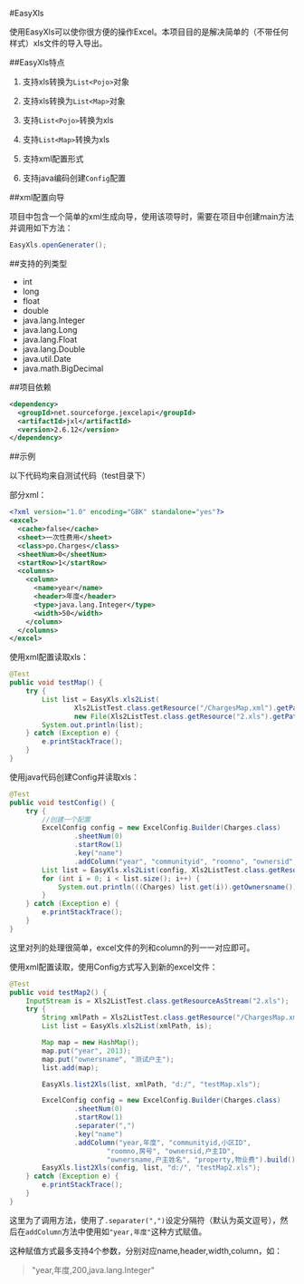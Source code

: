 #EasyXls

使用EasyXls可以使你很方便的操作Excel。本项目目的是解决简单的（不带任何样式）xls文件的导入导出。  

##EasyXls特点

1. 支持xls转换为`List<Pojo>`对象

2. 支持xls转换为`List<Map>`对象

3. 支持`List<Pojo>`转换为xls

4. 支持`List<Map>`转换为xls

5. 支持xml配置形式

6. 支持java编码创建`Config`配置


##xml配置向导

项目中包含一个简单的xml生成向导，使用该项导时，需要在项目中创建main方法并调用如下方法：  

```java
EasyXls.openGenerater();
```

##支持的列类型
 - int
 - long
 - float
 - double
 - java.lang.Integer
 - java.lang.Long
 - java.lang.Float
 - java.lang.Double
 - java.util.Date
 - java.math.BigDecimal

##项目依赖  

```xml
<dependency>
  <groupId>net.sourceforge.jexcelapi</groupId>
  <artifactId>jxl</artifactId>
  <version>2.6.12</version>
</dependency>
```

##示例

以下代码均来自测试代码（test目录下）  

部分xml：  

```xml
<?xml version="1.0" encoding="GBK" standalone="yes"?>
<excel>
  <cache>false</cache>
  <sheet>一次性费用</sheet>
  <class>po.Charges</class>
  <sheetNum>0</sheetNum>
  <startRow>1</startRow>
  <columns>
    <column>
      <name>year</name>
      <header>年度</header>
      <type>java.lang.Integer</type>
      <width>50</width>
    </column>
  </columns>
</excel>
```

使用xml配置读取xls：  

```java
@Test
public void testMap() {
    try {
        List list = EasyXls.xls2List(
                Xls2ListTest.class.getResource("/ChargesMap.xml").getPath(),
                new File(Xls2ListTest.class.getResource("2.xls").getPath()));
        System.out.println(list);
    } catch (Exception e) {
        e.printStackTrace();
    }
}
```  

使用java代码创建Config并读取xls：  

```java
@Test
public void testConfig() {
    try {
        //创建一个配置
        ExcelConfig config = new ExcelConfig.Builder(Charges.class)
                .sheetNum(0)
                .startRow(1)
                .key("name")
                .addColumn("year", "communityid", "roomno", "ownersid", "ownersname", "property").build();
        List list = EasyXls.xls2List(config, Xls2ListTest.class.getResourceAsStream("2.xls"));
        for (int i = 0; i < list.size(); i++) {
            System.out.println(((Charges) list.get(i)).getOwnersname());
        }
    } catch (Exception e) {
        e.printStackTrace();
    }
}
```

这里对列的处理很简单，excel文件的列和column的列一一对应即可。  

使用xml配置读取，使用Config方式写入到新的excel文件：  

```java
@Test
public void testMap2() {
    InputStream is = Xls2ListTest.class.getResourceAsStream("2.xls");
    try {
        String xmlPath = Xls2ListTest.class.getResource("/ChargesMap.xml").getPath();
        List list = EasyXls.xls2List(xmlPath, is);

        Map map = new HashMap();
        map.put("year", 2013);
        map.put("ownersname", "测试户主");
        list.add(map);

        EasyXls.list2Xls(list, xmlPath, "d:/", "testMap.xls");

        ExcelConfig config = new ExcelConfig.Builder(Charges.class)
                .sheetNum(0)
                .startRow(1)
                .separater(",")
                .key("name")
                .addColumn("year,年度", "communityid,小区ID",
                        "roomno,房号", "ownersid,户主ID",
                        "ownersname,户主姓名", "property,物业费").build();
        EasyXls.list2Xls(config, list, "d:/", "testMap2.xls");
    } catch (Exception e) {
        e.printStackTrace();
    }
}
```  

这里为了调用方法，使用了`.separater(",")`设定分隔符（默认为英文逗号），然后在`addColumn`方法中使用如`"year,年度"`这种方式赋值。  

这种赋值方式最多支持4个参数，分别对应name,header,width,column，如：  

>"year,年度,200,java.lang.Integer"  